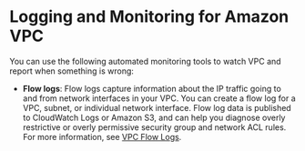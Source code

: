 # Logging and Monitoring for Amazon VPC<a name="logging-monitoring"></a>

You can use the following automated monitoring tools to watch VPC and report when something is wrong: 
+ **Flow logs**: Flow logs capture information about the IP traffic going to and from network interfaces in your VPC\. You can create a flow log for a VPC, subnet, or individual network interface\. Flow log data is published to CloudWatch Logs or Amazon S3, and can help you diagnose overly restrictive or overly permissive security group and network ACL rules\. For more information, see [VPC Flow Logs](flow-logs.md)\.